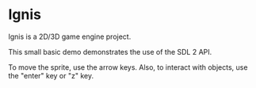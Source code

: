 # Ignis
Ignis is a 2D/3D game engine project.

This small basic demo demonstrates the use of the SDL 2 API.

To move the sprite, use the arrow keys. Also, to interact with objects, use the "enter" key or "z" key.
